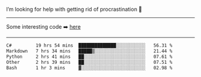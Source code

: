 I’m looking for help with getting rid of procrastination 🤔

-----

Some interesting code :arrow_right: [here](https://github.com/zhen8838/playground)

-----

<!--START_SECTION:waka-->

```txt
C#         19 hrs 54 mins  ██████████████░░░░░░░░░░░   56.31 %
Markdown   7 hrs 34 mins   █████▒░░░░░░░░░░░░░░░░░░░   21.44 %
Python     2 hrs 41 mins   ██░░░░░░░░░░░░░░░░░░░░░░░   07.61 %
Other      2 hrs 39 mins   ██░░░░░░░░░░░░░░░░░░░░░░░   07.51 %
Bash       1 hr 3 mins     ▓░░░░░░░░░░░░░░░░░░░░░░░░   02.98 %
```

<!--END_SECTION:waka-->

<!--
**zhen8838/zhen8838** is a ✨ _special_ ✨ repository because its `README.md` (this file) appears on your GitHub profile.

Here are some ideas to get you started:

- 🔭 I’m currently working on ...
- 🌱 I’m currently learning ...
- 👯 I’m looking to collaborate on ...
 ...
- 💬 Ask me about ...
- 📫 How to reach me: ...
- 😄 Pronouns: ...
- ⚡ Fun fact: ...
-->
